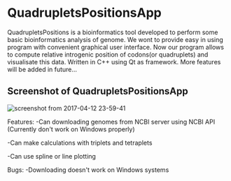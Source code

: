 # QuadrupletsPositionsApp
QuadrupletsPositions is a bioinformatics tool developed to perform some basic bioinformatics analysis of genome. We wont to provide easy in using program with convenient graphical user interface. 
Now our program allows to compute relative introgenic position of codons(or quadruplets) and visualisate this data.
Written in C++ using Qt as framework.
More features will be added in future...

## Screenshot of QuadrupletsPositionsApp
![screenshot from 2017-04-12 23-59-41](https://cloud.githubusercontent.com/assets/26273274/24979483/f2954e9e-1fdc-11e7-9b04-7a2675d2397d.png)


Features:
  -Can downloading genomes from NCBI server using NCBI API (Currently don't work on Windows properly)
  
  -Can make calculations with triplets and tetraplets
  
  -Can use spline or line plotting

Bugs:
  -Downloading doesn't work on Windows systems
